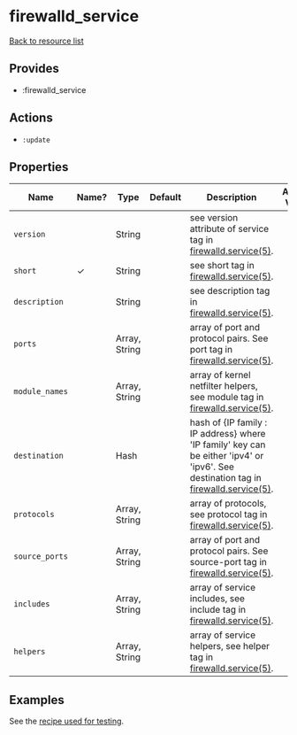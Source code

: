 # firewalld_service

[Back to resource list](../README.md#resources)

## Provides

- :firewalld_service

## Actions

- `:update`

## Properties

| Name                   | Name? | Type                   | Default                          | Description                                      | Allowed Values       |
| ---------------------- | ----- | ---------------------- | -------------------------------- | -------------------------------------------------| -------------------- |
|`version`               ||String                  |                                  |see version attribute of service tag in [firewalld.service(5)](https://firewalld.org/documentation/man-pages/firewalld.service.html).|                      |
|`short`                  |✓|String                  |                                  |see short tag in [firewalld.service(5)](https://firewalld.org/documentation/man-pages/firewalld.service.html).            |                      |
|`description`           ||String                  |                                  |see description tag in [firewalld.service(5)](https://firewalld.org/documentation/man-pages/firewalld.service.html).      |                      |
|`ports`                 ||Array, String           |                                  |array of port and protocol pairs. See port tag in [firewalld.service(5)](https://firewalld.org/documentation/man-pages/firewalld.service.html).|                      |
|`module_names`          ||Array, String           |                                  |array of kernel netfilter helpers, see module tag in [firewalld.service(5)](https://firewalld.org/documentation/man-pages/firewalld.service.html).|                      |
|`destination`           ||Hash                    |                                  |hash of {IP family : IP address} where 'IP family' key can be either 'ipv4' or 'ipv6'. See destination tag in [firewalld.service(5)](https://firewalld.org/documentation/man-pages/firewalld.service.html).|                      |
|`protocols`             ||Array, String           |                                  |array of protocols, see protocol tag in [firewalld.service(5)](https://firewalld.org/documentation/man-pages/firewalld.service.html).|                      |
|`source_ports`          ||Array, String           |                                  |array of port and protocol pairs. See source-port tag in [firewalld.service(5)](https://firewalld.org/documentation/man-pages/firewalld.service.html).|                      |
|`includes`              ||Array, String           |                                  |array of service includes, see include tag in [firewalld.service(5)](https://firewalld.org/documentation/man-pages/firewalld.service.html).|                      |
|`helpers`               ||Array, String           |                                  |array of service helpers, see helper tag in [firewalld.service(5)](https://firewalld.org/documentation/man-pages/firewalld.service.html).|                      |

## Examples

See the [recipe used for testing](../../test/fixtures/cookbooks/firewalld-test/recipes/default.rb).
